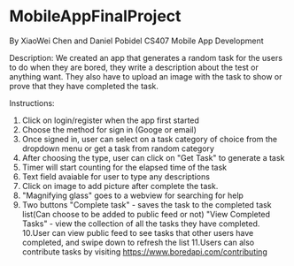 # MobileAppFinalProject
By XiaoWei Chen and Daniel Pobidel
CS407 Mobile App Development

Description: We created an app that generates a random task for the users to do when they are bored, 
they write a description about the test or anything want.  They also have to upload an image with the
 task to show or prove that they have completed the task.

Instructions: 
1. Click on login/register when the app first started
2. Choose the method for sign in (Googe or email)
3. Once signed in, user can select on a task category of choice from the dropdown menu or get a task from random category
4. After choosing the type, user can click on "Get Task" to generate a task
5. Timer will start counting for the elapsed time of the task
6. Text field avaiable for user to type any descriptions
7. Click on image to add picture after complete the task.
8. "Magnifying glass" goes to a webview for searching for help
9. Two buttons "Complete task" - saves the task to the completed task list(Can choose to be added to public feed or not)
	       "View Completed Tasks" - view the collection of all the tasks they have completed.      
10.User can view public feed to see tasks that other users have completed, and swipe down to refresh the list
11.Users can also contribute tasks by visiting https://www.boredapi.com/contributing
  
